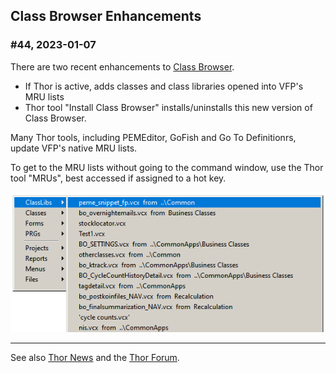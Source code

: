 **Class Browser Enhancements** 
---

### #44, 2023-01-07

There are two recent enhancements to [Class Browser](https://github.com/VFPX/ClassBrowser).

* If Thor is active, adds classes and class libraries opened into VFP's MRU lists
* Thor tool "Install Class Browser" installs/uninstalls this new version of Class Browser.

Many Thor tools, including PEMEditor, GoFish and Go To Definitionrs, update VFP's native MRU lists.

To get to the MRU lists without going to the command window, use the Thor tool "MRUs", best accessed if assigned to a hot key.

![](../Images/Thor_MRUs.png)


---
See also [Thor News](../Thor_news.md) and the [Thor Forum](https://groups.google.com/forum/?fromgroups#!forum/FoxProThor).  
